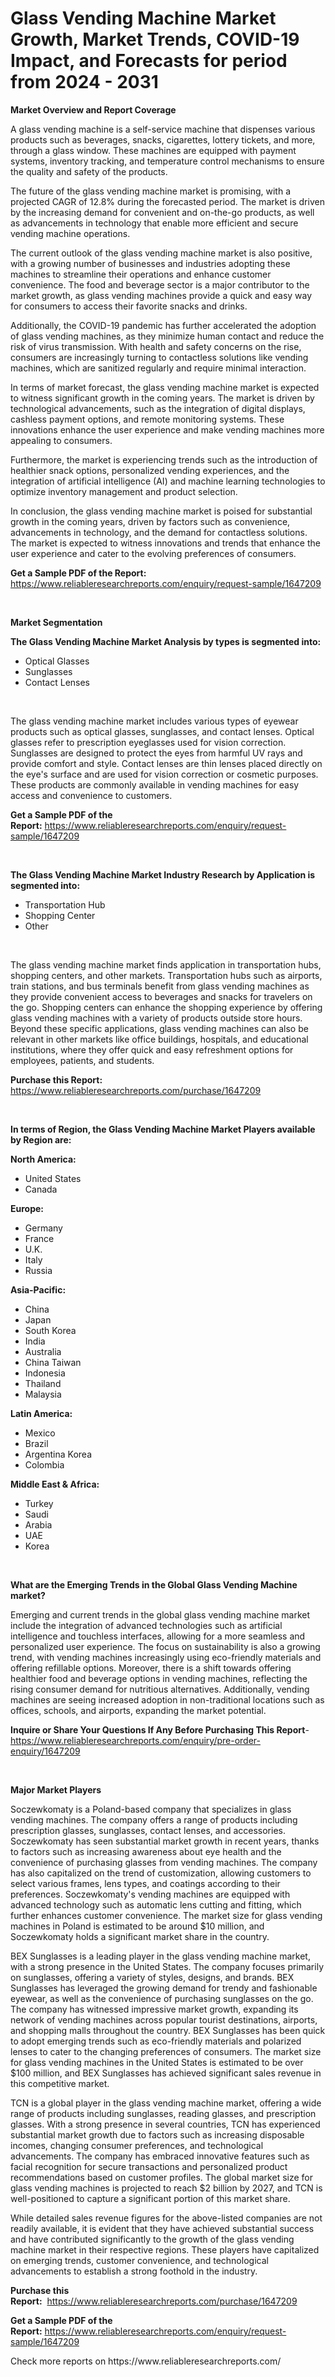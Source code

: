 <p><h1>Glass Vending Machine Market Growth, Market Trends, COVID-19 Impact, and Forecasts for period from 2024 - 2031</h1></p><p><strong>Market Overview and Report Coverage</strong></p>
<p><p>A glass vending machine is a self-service machine that dispenses various products such as beverages, snacks, cigarettes, lottery tickets, and more, through a glass window. These machines are equipped with payment systems, inventory tracking, and temperature control mechanisms to ensure the quality and safety of the products.</p><p>The future of the glass vending machine market is promising, with a projected CAGR of 12.8% during the forecasted period. The market is driven by the increasing demand for convenient and on-the-go products, as well as advancements in technology that enable more efficient and secure vending machine operations. </p><p>The current outlook of the glass vending machine market is also positive, with a growing number of businesses and industries adopting these machines to streamline their operations and enhance customer convenience. The food and beverage sector is a major contributor to the market growth, as glass vending machines provide a quick and easy way for consumers to access their favorite snacks and drinks.</p><p>Additionally, the COVID-19 pandemic has further accelerated the adoption of glass vending machines, as they minimize human contact and reduce the risk of virus transmission. With health and safety concerns on the rise, consumers are increasingly turning to contactless solutions like vending machines, which are sanitized regularly and require minimal interaction.</p><p>In terms of market forecast, the glass vending machine market is expected to witness significant growth in the coming years. The market is driven by technological advancements, such as the integration of digital displays, cashless payment options, and remote monitoring systems. These innovations enhance the user experience and make vending machines more appealing to consumers.</p><p>Furthermore, the market is experiencing trends such as the introduction of healthier snack options, personalized vending experiences, and the integration of artificial intelligence (AI) and machine learning technologies to optimize inventory management and product selection.</p><p>In conclusion, the glass vending machine market is poised for substantial growth in the coming years, driven by factors such as convenience, advancements in technology, and the demand for contactless solutions. The market is expected to witness innovations and trends that enhance the user experience and cater to the evolving preferences of consumers.</p></p>
<p><strong>Get a Sample PDF of the Report:</strong> <a href="https://www.reliableresearchreports.com/enquiry/request-sample/1647209">https://www.reliableresearchreports.com/enquiry/request-sample/1647209</a></p>
<p>&nbsp;</p>
<p><strong>Market Segmentation</strong></p>
<p><strong>The Glass Vending Machine Market Analysis by types is segmented into:</strong></p>
<p><ul><li>Optical Glasses</li><li>Sunglasses</li><li>Contact Lenses</li></ul></p>
<p>&nbsp;</p>
<p><p>The glass vending machine market includes various types of eyewear products such as optical glasses, sunglasses, and contact lenses. Optical glasses refer to prescription eyeglasses used for vision correction. Sunglasses are designed to protect the eyes from harmful UV rays and provide comfort and style. Contact lenses are thin lenses placed directly on the eye's surface and are used for vision correction or cosmetic purposes. These products are commonly available in vending machines for easy access and convenience to customers.</p></p>
<p><strong>Get a Sample PDF of the Report:</strong>&nbsp;<a href="https://www.reliableresearchreports.com/enquiry/request-sample/1647209">https://www.reliableresearchreports.com/enquiry/request-sample/1647209</a></p>
<p>&nbsp;</p>
<p><strong>The Glass Vending Machine Market Industry Research by Application is segmented into:</strong></p>
<p><ul><li>Transportation Hub</li><li>Shopping Center</li><li>Other</li></ul></p>
<p>&nbsp;</p>
<p><p>The glass vending machine market finds application in transportation hubs, shopping centers, and other markets. Transportation hubs such as airports, train stations, and bus terminals benefit from glass vending machines as they provide convenient access to beverages and snacks for travelers on the go. Shopping centers can enhance the shopping experience by offering glass vending machines with a variety of products outside store hours. Beyond these specific applications, glass vending machines can also be relevant in other markets like office buildings, hospitals, and educational institutions, where they offer quick and easy refreshment options for employees, patients, and students.</p></p>
<p><strong>Purchase this Report:</strong>&nbsp; <a href="https://www.reliableresearchreports.com/purchase/1647209">https://www.reliableresearchreports.com/purchase/1647209</a></p>
<p>&nbsp;</p>
<p><strong>In terms of Region, the Glass Vending Machine Market Players available by Region are:</strong></p>
<p>
    <p> <strong> North America: </strong>
        <ul>
            <li>United States</li>
            <li>Canada</li>
        </ul>
        </p> 
    <p> <strong> Europe: </strong>
        <ul>
            <li>Germany</li>
            <li>France</li>
            <li>U.K.</li>
            <li>Italy</li>
            <li>Russia</li>
        </ul>
        </p> 
    <p> <strong> Asia-Pacific: </strong>
        <ul>
            <li>China</li>
            <li>Japan</li>
            <li>South Korea</li>
            <li>India</li>
            <li>Australia</li>
            <li>China Taiwan</li>
            <li>Indonesia</li>
            <li>Thailand</li>
            <li>Malaysia</li>
        </ul>
        </p> 
    <p> <strong> Latin America: </strong>
        <ul>
            <li>Mexico</li>
            <li>Brazil</li>
            <li>Argentina Korea</li>
            <li>Colombia</li>
        </ul>
        </p> 
    <p> <strong> Middle East & Africa: </strong>
        <ul>
            <li>Turkey</li>
            <li>Saudi</li>
            <li>Arabia</li>
            <li>UAE</li>
            <li>Korea</li>
        </ul>
    </p>
    </p>
<p>&nbsp;</p>
<p><strong>What are the Emerging Trends in the Global Glass Vending Machine market?</strong></p>
<p><p>Emerging and current trends in the global glass vending machine market include the integration of advanced technologies such as artificial intelligence and touchless interfaces, allowing for a more seamless and personalized user experience. The focus on sustainability is also a growing trend, with vending machines increasingly using eco-friendly materials and offering refillable options. Moreover, there is a shift towards offering healthier food and beverage options in vending machines, reflecting the rising consumer demand for nutritious alternatives. Additionally, vending machines are seeing increased adoption in non-traditional locations such as offices, schools, and airports, expanding the market potential.</p></p>
<p><strong>Inquire or Share Your Questions If Any Before Purchasing This Report</strong>- <a href="https://www.reliableresearchreports.com/enquiry/pre-order-enquiry/1647209">https://www.reliableresearchreports.com/enquiry/pre-order-enquiry/1647209</a></p>
<p>&nbsp;</p>
<p><strong>Major Market Players</strong></p>
<p><p>Soczewkomaty is a Poland-based company that specializes in glass vending machines. The company offers a range of products including prescription glasses, sunglasses, contact lenses, and accessories. Soczewkomaty has seen substantial market growth in recent years, thanks to factors such as increasing awareness about eye health and the convenience of purchasing glasses from vending machines. The company has also capitalized on the trend of customization, allowing customers to select various frames, lens types, and coatings according to their preferences. Soczewkomaty's vending machines are equipped with advanced technology such as automatic lens cutting and fitting, which further enhances customer convenience. The market size for glass vending machines in Poland is estimated to be around $10 million, and Soczewkomaty holds a significant market share in the country.</p><p>BEX Sunglasses is a leading player in the glass vending machine market, with a strong presence in the United States. The company focuses primarily on sunglasses, offering a variety of styles, designs, and brands. BEX Sunglasses has leveraged the growing demand for trendy and fashionable eyewear, as well as the convenience of purchasing sunglasses on the go. The company has witnessed impressive market growth, expanding its network of vending machines across popular tourist destinations, airports, and shopping malls throughout the country. BEX Sunglasses has been quick to adopt emerging trends such as eco-friendly materials and polarized lenses to cater to the changing preferences of consumers. The market size for glass vending machines in the United States is estimated to be over $100 million, and BEX Sunglasses has achieved significant sales revenue in this competitive market.</p><p>TCN is a global player in the glass vending machine market, offering a wide range of products including sunglasses, reading glasses, and prescription glasses. With a strong presence in several countries, TCN has experienced substantial market growth due to factors such as increasing disposable incomes, changing consumer preferences, and technological advancements. The company has embraced innovative features such as facial recognition for secure transactions and personalized product recommendations based on customer profiles. The global market size for glass vending machines is projected to reach $2 billion by 2027, and TCN is well-positioned to capture a significant portion of this market share.</p><p>While detailed sales revenue figures for the above-listed companies are not readily available, it is evident that they have achieved substantial success and have contributed significantly to the growth of the glass vending machine market in their respective regions. These players have capitalized on emerging trends, customer convenience, and technological advancements to establish a strong foothold in the industry.</p></p>
<p><strong>Purchase this Report:</strong>&nbsp;&nbsp;<a href="https://www.reliableresearchreports.com/purchase/1647209">https://www.reliableresearchreports.com/purchase/1647209</a></p>
<p></p>
<p><strong>Get a Sample PDF of the Report:</strong>&nbsp;<a href="https://www.reliableresearchreports.com/enquiry/request-sample/1647209">https://www.reliableresearchreports.com/enquiry/request-sample/1647209</a></p>
<p>Check more reports on https://www.reliableresearchreports.com/</p>